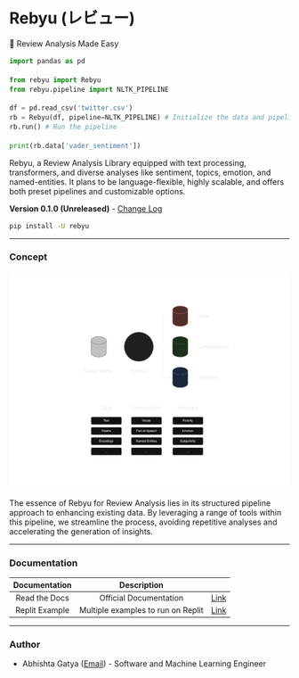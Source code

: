 # Rebyu (レビュー)
🌟 Review Analysis Made Easy

```python
import pandas as pd

from rebyu import Rebyu
from rebyu.pipeline import NLTK_PIPELINE

df = pd.read_csv('twitter.csv')
rb = Rebyu(df, pipeline=NLTK_PIPELINE) # Initialize the data and pipeline
rb.run() # Run the pipeline

print(rb.data['vader_sentiment'])
```

Rebyu, a Review Analysis Library equipped with text processing, transformers, and diverse analyses like sentiment, topics, emotion, and named-entities. It plans to be language-flexible, highly scalable, and offers both preset pipelines and customizable options.

**Version 0.1.0 (Unreleased)** - [Change Log](CHANGELOG.md)

```bash
pip install -U rebyu
```

---

### Concept

![Rebyu Concept](docs/images/Rebyu_Concept_sm.png)


The essence of Rebyu for Review Analysis lies in its structured 
pipeline approach to enhancing existing data. By leveraging a range of 
tools within this pipeline, we streamline the process, avoiding repetitive 
analyses and accelerating the generation of insights.


---

### Documentation

| Documentation      | Description |      |
| :---:        |    :----:   |          :---: |
| Read the Docs      | Official Documentation       | [Link]()   |
| Replit Example   | Multiple examples to run on Replit        | [Link]()      |


---

### Author

- Abhishta Gatya ([Email](mailto:abhishtagatya@yahoo.com)) - Software and Machine Learning Engineer
